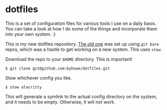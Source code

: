# dotfiles

This is a set of configuration files for various tools I use on a daily basis.
You can take a look at how I do some of the things and incorporate them into
your own system. :)

This is my new dotfiles repository.
[The old one](https://github.com/byhowe/dotfiles-legacy) was set up using 
`git bare` repos, which was a hastle to get working on a new system. This uses
`stow`.

Download the repo to your `$HOME` directory. This is important!
```
$ git clone git@github.com:byhowe/dotfiles.git
```

Stow whichever config you like.
```
$ stow alacritty
```

This will generate a symlink to the actual config directory on the system, and
it needs to be empty. Otherwise, it will not work.
